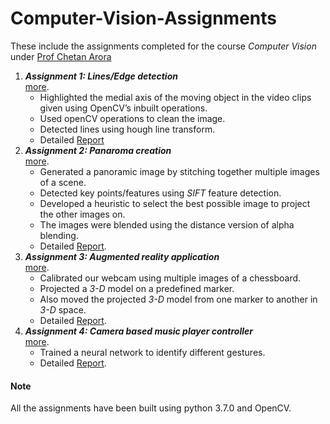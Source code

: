 # Computer-Vision-Assignments
These include the assignments completed for the course _Computer Vision_ under [Prof Chetan Arora](https://www.cse.iitd.ac.in/~chetan/)
1) **_Assignment 1: Lines/Edge detection_** <br>
[more](Assignment%201/problem_statement.pdf).
   - Highlighted the medial axis of the moving object in the video clips given using OpenCV’s inbuilt operations.
   - Used openCV operations to clean the image.
   - Detected lines using hough line transform.
   - Detailed [Report](Assignment%201/README.md)
2)  **_Assignment 2: Panaroma creation_** <br>
[more](Assignment%202/problem_statement.pdf).
    - Generated a panoramic image by stitching together multiple images of a scene.
    - Detected key points/features using *SIFT* feature detection.
    - Developed a heuristic to select the best possible image to project the other images on.
    - The images were blended using the distance version of alpha blending.
    - Detailed [Report](Assignment%202/Assignment%202.pdf).
3) **_Assignment 3: Augmented reality application_** </br>
[more](Assignment%203/problem_statement.pdf).
    - Calibrated our webcam using multiple images of a chessboard.
    - Projected a *3-D* model on a predefined marker.
    - Also moved the projected *3-D* model from one marker to another in *3-D* space.
    - Detailed [Report](Assignment%203/Assignment3.pdf).
4) **_Assignment 4: Camera based music player controller_** </br>
[more](Assignment%204/problem_statement.pdf).
    - Trained a neural network to identify different gestures. 
    - Detailed [Report](Assignment%204/Report4(1).pdf).
#### Note
All the assignments have been built using python 3.7.0 and OpenCV.
   
